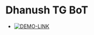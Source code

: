 # Dhanush TG BoT

* [![DEMO-LINK](https://img.shields.io/static/v1?label=EvaMaria&message=devs&color=critical)](https://telegram.dog/EvaMariaDevs)
